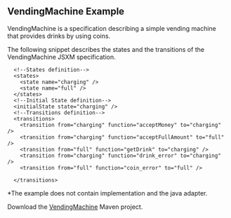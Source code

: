 ## VendingMachine Example

VendingMachine is a specification describing a simple vending machine that provides drinks 
by using coins.

The following snippet describes the states and the transitions of the VendingMachine JSXM specification.

```
  <!--States definition-->
  <states>
    <state name="charging" />
    <state name="full" />
  </states>
  <!--Initial State definition-->
  <initialState state="charging" />
  <!--Transitions definition-->
  <transitions>
    <transition from="charging" function="acceptMoney" to="charging" />
    <transition from="charging" function="acceptFullAmount" to="full" />
    <transition from="full" function="getDrink" to="charging" />
    <transition from="charging" function="drink_error" to="charging" />
    <transition from="full" function="coin_error" to="full" />

  </transitions>
```

*The example does not contain implementation and the java adapter. 

Download the <a class="btn btn-success" href="../examples-downloads/VendingMachine.zip"> <span class="icon-download-alt icon-large" style="margin: 0px;"></span>  VendingMachine</a> Maven project.

[1]: ../examples-downloads/VendingMachine.zip      "VendingMachine" 